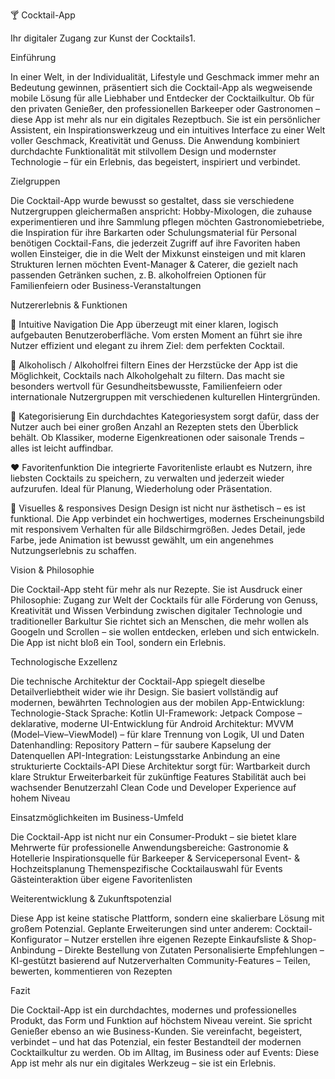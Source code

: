 
🍸 Cocktail-App

Ihr digitaler Zugang zur Kunst der Cocktails1. 

Einführung

In einer Welt, in der Individualität, Lifestyle und Geschmack immer mehr an Bedeutung gewinnen, präsentiert sich die Cocktail-App als wegweisende mobile Lösung für alle Liebhaber und Entdecker der Cocktailkultur.
Ob für den privaten Genießer, den professionellen Barkeeper oder Gastronomen – diese App ist mehr als nur ein digitales Rezeptbuch. Sie ist ein persönlicher Assistent, ein Inspirationswerkzeug und ein intuitives Interface zu einer Welt voller Geschmack, Kreativität und Genuss.
Die Anwendung kombiniert durchdachte Funktionalität mit stilvollem Design und modernster Technologie – für ein Erlebnis, das begeistert, inspiriert und verbindet.

Zielgruppen

Die Cocktail-App wurde bewusst so gestaltet, dass sie verschiedene Nutzergruppen gleichermaßen anspricht:
Hobby-Mixologen, die zuhause experimentieren und ihre Sammlung pflegen möchten
Gastronomiebetriebe, die Inspiration für ihre Barkarten oder Schulungsmaterial für Personal benötigen
Cocktail-Fans, die jederzeit Zugriff auf ihre Favoriten haben wollen
Einsteiger, die in die Welt der Mixkunst einsteigen und mit klaren Strukturen lernen möchten
Event-Manager & Caterer, die gezielt nach passenden Getränken suchen, z. B. alkoholfreien Optionen für Familienfeiern oder Business-Veranstaltungen

Nutzererlebnis & Funktionen

🧭 Intuitive Navigation
Die App überzeugt mit einer klaren, logisch aufgebauten Benutzeroberfläche. Vom ersten Moment an führt sie ihre Nutzer effizient und elegant zu ihrem Ziel: dem perfekten Cocktail.

🧃 Alkoholisch / Alkoholfrei filtern
Eines der Herzstücke der App ist die Möglichkeit, Cocktails nach Alkoholgehalt zu filtern. Das macht sie besonders wertvoll für Gesundheitsbewusste, Familienfeiern oder internationale Nutzergruppen mit verschiedenen kulturellen Hintergründen.

📂 Kategorisierung
Ein durchdachtes Kategoriesystem sorgt dafür, dass der Nutzer auch bei einer großen Anzahl an Rezepten stets den Überblick behält. Ob Klassiker, moderne Eigenkreationen oder saisonale Trends – alles ist leicht auffindbar.

❤️ Favoritenfunktion
Die integrierte Favoritenliste erlaubt es Nutzern, ihre liebsten Cocktails zu speichern, zu verwalten und jederzeit wieder aufzurufen. Ideal für Planung, Wiederholung oder Präsentation.

📱 Visuelles & responsives Design
Design ist nicht nur ästhetisch – es ist funktional. Die App verbindet ein hochwertiges, modernes Erscheinungsbild mit responsivem Verhalten für alle Bildschirmgrößen. Jedes Detail, jede Farbe, jede Animation ist bewusst gewählt, um ein angenehmes Nutzungserlebnis zu schaffen.

Vision & Philosophie

Die Cocktail-App steht für mehr als nur Rezepte. Sie ist Ausdruck einer Philosophie:
Zugang zur Welt der Cocktails für alle
Förderung von Genuss, Kreativität und Wissen
Verbindung zwischen digitaler Technologie und traditioneller Barkultur
Sie richtet sich an Menschen, die mehr wollen als Googeln und Scrollen – sie wollen entdecken, erleben und sich entwickeln. Die App ist nicht bloß ein Tool, sondern ein Erlebnis.

Technologische Exzellenz

Die technische Architektur der Cocktail-App spiegelt dieselbe Detailverliebtheit wider wie ihr Design. Sie basiert vollständig auf modernen, bewährten Technologien  aus der mobilen App-Entwicklung:
Technologie-Stack
Sprache: Kotlin
UI-Framework: Jetpack Compose – deklarative, moderne UI-Entwicklung für Android
Architektur: MVVM (Model–View–ViewModel) – für klare Trennung von Logik, UI und Daten
Datenhandling: Repository Pattern – für saubere Kapselung der Datenquellen
API-Integration: Leistungsstarke Anbindung an eine strukturierte Cocktails-API
Diese Architektur sorgt für:
Wartbarkeit durch klare Struktur
Erweiterbarkeit für zukünftige Features
Stabilität auch bei wachsender Benutzerzahl
Clean Code und Developer Experience auf hohem Niveau

Einsatzmöglichkeiten im Business-Umfeld

Die Cocktail-App ist nicht nur ein Consumer-Produkt – sie bietet klare Mehrwerte für professionelle Anwendungsbereiche:
Gastronomie & Hotellerie
Inspirationsquelle für Barkeeper & Servicepersonal
 Event- & Hochzeitsplanung
Themenspezifische Cocktailauswahl für Events
Gästeinteraktion über eigene Favoritenlisten

Weiterentwicklung & Zukunftspotenzial

Diese App ist keine statische Plattform, sondern eine skalierbare Lösung mit großem Potenzial. Geplante Erweiterungen sind unter anderem:
Cocktail-Konfigurator – Nutzer erstellen ihre eigenen Rezepte
Einkaufsliste & Shop-Anbindung – Direkte Bestellung von Zutaten
Personalisierte Empfehlungen – KI-gestützt basierend auf Nutzerverhalten
Community-Features – Teilen, bewerten, kommentieren von Rezepten

Fazit

Die Cocktail-App ist ein durchdachtes, modernes und professionelles Produkt, das Form und Funktion auf höchstem Niveau vereint.
Sie spricht Genießer ebenso an wie Business-Kunden. Sie vereinfacht, begeistert, verbindet – und hat das Potenzial, ein fester Bestandteil der modernen Cocktailkultur zu werden.
Ob im Alltag, im Business oder auf Events: Diese App ist mehr als nur ein digitales Werkzeug – sie ist ein Erlebnis.
